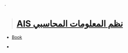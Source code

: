 
.

> # [AIS نظم المعلومات المحاسبي](https://github.com/nancyalaswad90/AIS/tree/main)

- [Book ]()


- 
